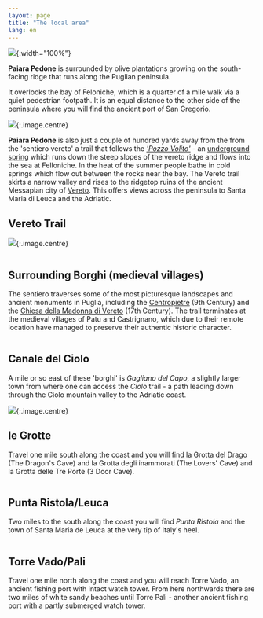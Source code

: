 ```yaml
---
layout: page
title: "The local area"
lang: en
---
```

![](../images/aerial.jpg){:width="100%"}

__Paiara Pedone__ is surrounded by olive plantations growing on the south-facing ridge that runs along the Puglian peninsula.

It overlooks the bay of Feloniche, which is a quarter of a mile walk via a quiet pedestrian footpath. It is an equal distance to the other side of the peninsula where you will find the ancient port of San Gregorio.

![](../images/sangregorio.jpg){:.image.centre}

__Paiara Pedone__ is also just a couple of hundred yards away from the from the 'sentiero vereto' a trail that follows the [_'Pozzo Volito'_](http://www.ilmiosalento.com/?p=1428) - an [underground spring](http://www.associazionearches.it/acqua-dalle-rocce-il-canale-volito-patu/) which runs down the steep slopes of the vereto ridge and flows into the sea at Felloniche. In the heat of the summer people bathe in cold springs which flow out between the rocks near the bay. The Vereto trail skirts a narrow valley and rises to the ridgetop ruins of the ancient Messapian city of [Vereto](https://it.wikipedia.org/wiki/Vereto). This offers views across the peninsula to Santa Maria di Leuca and the Adriatic. 

## Vereto Trail

![](../images/sentierovereto.jpg){:.image.centre}

<div class="box alt">
<div class="row uniform 50%">
<div class="4u"><span class="image fit"><img src="../images/sv3.jpg" alt="" /></span></div>
<div class="4u"><span class="image fit"><img src="../images/sv2.gif" alt="" /></span></div>
<div class="4u"><span class="image fit"><img src="../images/sv1.jpg" alt="" /></span></div>
<div class="4u"><span class="image fit"><img src="../images/sv4.jpg" alt="" /></span></div>
<div class="4u"><span class="image fit"><img src="../images/sv5.jpg" alt="" /></span></div>
<div class="4u"><span class="image fit"><img src="../images/sv6.jpg" alt="" /></span></div>
<div class="4u"><span class="image fit"><img src="../images/sv7.jpg" alt="" /></span></div>
<div class="4u"><span class="image fit"><img src="../images/sv8.jpg" alt="" /></span></div>
<div class="4u"><span class="image fit"><img src="../images/sv9.jpg" alt="" /></span></div>
</div>
</div>


## Surrounding Borghi (medieval villages) 
The sentiero traverses some of the most picturesque landscapes and ancient monuments in Puglia, including the [Centropietre](https://it.wikipedia.org/wiki/Centopietre) (9th Century) and the [Chiesa della Madonna di Vereto](http://www.salogentis.it/2013/12/03/la-chiesa-della-madonna-di-vereto/) (17th Century). The trail terminates at the medieval villages of Patu and Castrignano, which due to their remote location have managed to preserve their authentic historic character. 

<div class="box alt">
<div class="row uniform 50%">
<div class="4u"><span class="image fit"><img src="../images/borghi1.jpg" alt="" /></span></div>
<div class="4u"><span class="image fit"><img src="../images/borghi2.jpg" alt="" /></span></div>
<div class="4u"><span class="image fit"><img src="../images/borghi3.jpg" alt="" /></span></div>
<div class="4u"><span class="image fit"><img src="../images/borghi4.jpg" alt="" /></span></div>
<div class="4u"><span class="image fit"><img src="../images/borghi5.jpg" alt="" /></span></div>
<div class="4u"><span class="image fit"><img src="../images/borghi6.jpg" alt="" /></span></div>
<div class="4u"><span class="image fit"><img src="../images/borghi7.jpg" alt="" /></span></div>
<div class="4u"><span class="image fit"><img src="../images/borghi8.jpg" alt="" /></span></div>
<div class="4u"><span class="image fit"><img src="../images/borghi9.jpg" alt="" /></span></div>
</div>
</div>

## Canale del Ciolo
A mile or so east of these 'borghi' is _Gagliano del Capo_, a slightly larger town from where one can access the _Ciolo_ trail - a path leading down through the Ciolo mountain valley to the Adriatic coast.

![](../images/ciolo.jpg){:.image.centre}

## le Grotte
Travel one mile south along the coast and you will find la Grotta del Drago (The Dragon's Cave) and la Grotta degli inammorati (The Lovers' Cave) and la Grotta delle Tre Porte (3 Door Cave).

<div class="box alt">
<div class="row uniform 50%">
<div class="4u"><span class="image fit"><img src="../images/grotta1.jpg" alt="" /></span></div>
<div class="4u"><span class="image fit"><img src="../images/grotta2.jpg" alt="" /></span></div>
<div class="4u"><span class="image fit"><img src="../images/grotta3.jpg" alt="" /></span></div>
</div>
</div>


## Punta Ristola/Leuca
Two miles to the south along the coast you will find _Punta Ristola_ and the town of Santa Maria de Leuca at the very tip of Italy's heel.

<div class="box alt">
<div class="row uniform 50%">
<div class="4u"><span class="image fit"><img src="../images/ml1.jpg" alt="" /></span></div>
<div class="4u"><span class="image fit"><img src="../images/ml2.jpg" alt="" /></span></div>
<div class="4u"><span class="image fit"><img src="../images/ml3.jpg" alt="" /></span></div>
</div>
</div>

## Torre Vado/Pali
Travel one mile north along the coast and you will reach Torre Vado, an ancient fishing port with intact watch tower. From here northwards there are two miles of white sandy beaches until Torre Pali - another ancient fishing port with a partly submerged watch tower.


<div class="box alt">
<div class="row uniform 50%">
<div class="4u"><span class="image fit"><img src="../images/torrevado.jpg" alt="" /></span></div>
<div class="4u"><span class="image fit"><img src="../images/tv2.jpg" alt="" /></span></div>
<div class="4u"><span class="image fit"><img src="../images/tv3.jpg" alt="" /></span></div>
</div>
</div>


